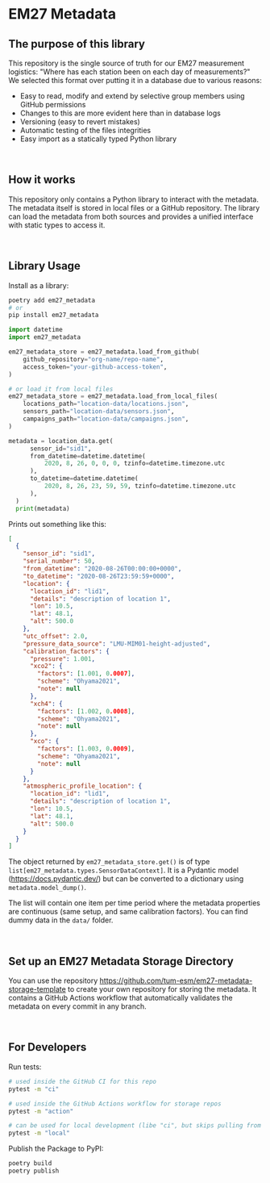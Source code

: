 # EM27 Metadata

## The purpose of this library

This repository is the single source of truth for our EM27 measurement logistics: "Where has each station been on each day of measurements?" We selected this format over putting it in a database due to various reasons:

- Easy to read, modify and extend by selective group members using GitHub permissions
- Changes to this are more evident here than in database logs
- Versioning (easy to revert mistakes)
- Automatic testing of the files integrities
- Easy import as a statically typed Python library

<br/>

## How it works

This repository only contains a Python library to interact with the metadata. The metadata itself is stored in local files or a GitHub repository. The library can load the metadata from both sources and provides a unified interface with static types to access it.

<br/>

## Library Usage

Install as a library:

```bash
poetry add em27_metadata
# or
pip install em27_metadata
```

```python
import datetime
import em27_metadata

em27_metadata_store = em27_metadata.load_from_github(
    github_repository="org-name/repo-name",
    access_token="your-github-access-token",
)

# or load it from local files
em27_metadata_store = em27_metadata.load_from_local_files(
    locations_path="location-data/locations.json",
    sensors_path="location-data/sensors.json",
    campaigns_path="location-data/campaigns.json",
)

metadata = location_data.get(
      sensor_id="sid1",
      from_datetime=datetime.datetime(
          2020, 8, 26, 0, 0, 0, tzinfo=datetime.timezone.utc
      ),
      to_datetime=datetime.datetime(
          2020, 8, 26, 23, 59, 59, tzinfo=datetime.timezone.utc
      ),
  )
  print(metadata)
```

Prints out something like this:

```json
[
  {
    "sensor_id": "sid1",
    "serial_number": 50,
    "from_datetime": "2020-08-26T00:00:00+0000",
    "to_datetime": "2020-08-26T23:59:59+0000",
    "location": {
      "location_id": "lid1",
      "details": "description of location 1",
      "lon": 10.5,
      "lat": 48.1,
      "alt": 500.0
    },
    "utc_offset": 2.0,
    "pressure_data_source": "LMU-MIM01-height-adjusted",
    "calibration_factors": {
      "pressure": 1.001,
      "xco2": {
        "factors": [1.001, 0.0007],
        "scheme": "Ohyama2021",
        "note": null
      },
      "xch4": {
        "factors": [1.002, 0.0008],
        "scheme": "Ohyama2021",
        "note": null
      },
      "xco": {
        "factors": [1.003, 0.0009],
        "scheme": "Ohyama2021",
        "note": null
      }
    },
    "atmospheric_profile_location": {
      "location_id": "lid1",
      "details": "description of location 1",
      "lon": 10.5,
      "lat": 48.1,
      "alt": 500.0
    }
  }
]
```

The object returned by `em27_metadata_store.get()` is of type `list[em27_metadata.types.SensorDataContext]`. It is a Pydantic model (https://docs.pydantic.dev/) but can be converted to a dictionary using `metadata.model_dump()`.

The list will contain one item per time period where the metadata properties are continuous (same setup, and same calibration factors). You can find dummy data in the `data/` folder.

<br/>

## Set up an EM27 Metadata Storage Directory

You can use the repository https://github.com/tum-esm/em27-metadata-storage-template to create your own repository for storing the metadata. It contains a GitHub Actions workflow that automatically validates the metadata on every commit in any branch.

<br/>

## For Developers

Run tests:

```bash
# used inside the GitHub CI for this repo
pytest -m "ci"

# used inside the GitHub Actions workflow for storage repos
pytest -m "action"

# can be used for local development (libe "ci", but skips pulling from GitHub)
pytest -m "local"
```

Publish the Package to PyPI:

```bash
poetry build
poetry publish
```
